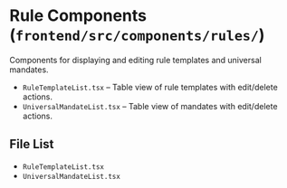 # Rule Components (`frontend/src/components/rules/`)

Components for displaying and editing rule templates and universal mandates.

- `RuleTemplateList.tsx` – Table view of rule templates with edit/delete actions.
- `UniversalMandateList.tsx` – Table view of mandates with edit/delete actions.

<!-- File List Start -->

## File List
- `RuleTemplateList.tsx`
- `UniversalMandateList.tsx`

<!-- File List End -->
